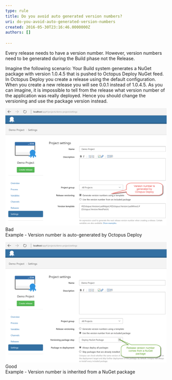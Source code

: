 ```yaml
---
type: rule
title: Do you avoid auto generated version numbers?
uri: do-you-avoid-auto-generated-version-numbers
created: 2016-05-30T23:16:46.0000000Z
authors: []

---
```


Every release needs to have a version number. However, version numbers need to be generated during the Build phase not the Release.
 
Imagine the following scenario: Your Build system generates a NuGet package with version 1.0.4.5 that is pushed to Octopus Deploy NuGet feed. In Octopus Deploy you create a release using the default configuration. When you create a new release you will see 0.0.1 instead of 1.0.4.5. As you can imagine, it is impossible to tell from the release what version number of the application was really deployed. Hence you should change the versioning and use the package version instead.




![](2016-05-31_9-13-04.png)
Bad<br>Example - Version number is auto-generated by Octopus Deploy




![](2016-05-31_9-11-29.png)
Good<br>Example - Version number is inherited from a NuGet package
